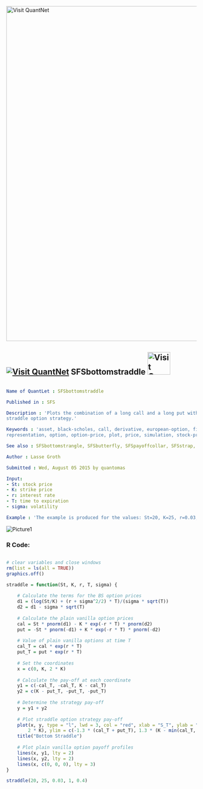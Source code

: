 
[<img src="https://github.com/QuantLet/Styleguide-and-FAQ/blob/master/pictures/banner.png" width="888" alt="Visit QuantNet">](http://quantlet.de/)

## [<img src="https://github.com/QuantLet/Styleguide-and-FAQ/blob/master/pictures/qloqo.png" alt="Visit QuantNet">](http://quantlet.de/) **SFSbottomstraddle** [<img src="https://github.com/QuantLet/Styleguide-and-FAQ/blob/master/pictures/QN2.png" width="60" alt="Visit QuantNet 2.0">](http://quantlet.de/)

```yaml

Name of QuantLet : SFSbottomstraddle

Published in : SFS

Description : 'Plots the combination of a long call and a long put with the same strike, i.e. a
straddle option strategy.'

Keywords : 'asset, black-scholes, call, derivative, european-option, financial, graphical
representation, option, option-price, plot, price, simulation, stock-price'

See also : SFSbottomstrangle, SFSbutterfly, SFSpayoffcollar, SFSstrap, SFSstrip

Author : Lasse Groth

Submitted : Wed, August 05 2015 by quantomas

Input: 
- St: stock price
- K: strike price
- r: interest rate
- T: time to expiration
- sigma: volatility

Example : 'The example is produced for the values: St=20, K=25, r=0.03, T=1 and sigma = 0.4.'

```

![Picture1](SFSbottomstraddle-1.png)


### R Code:
```r

# clear variables and close windows
rm(list = ls(all = TRUE))
graphics.off()

straddle = function(St, K, r, T, sigma) {
    
    # Calculate the terms for the BS option prices
    d1 = (log(St/K) + (r + sigma^2/2) * T)/(sigma * sqrt(T))
    d2 = d1 - sigma * sqrt(T)
    
    # Calculate the plain vanilla option prices
    cal = St * pnorm(d1) - K * exp(-r * T) * pnorm(d2)
    put = -St * pnorm(-d1) + K * exp(-r * T) * pnorm(-d2)
    
    # Value of plain vanilla options at time T
    cal_T = cal * exp(r * T)
    put_T = put * exp(r * T)
    
    # Set the coordinates
    x = c(0, K, 2 * K)
    
    # Calculate the pay-off at each coordinate
    y1 = c(-cal_T, -cal_T, K - cal_T)
    y2 = c(K - put_T, -put_T, -put_T)
    
    # Determine the strategy pay-off
    y = y1 + y2
    
    # Plot straddle option strategy pay-off
    plot(x, y, type = "l", lwd = 3, col = "red", xlab = "S_T", ylab = "Payoff", xlim = c(0, 
        2 * K), ylim = c(-1.3 * (cal_T + put_T), 1.3 * (K - min(cal_T, put_T))))
    title("Bottom Straddle")
    
    # Plot plain vanilla option payoff profiles
    lines(x, y1, lty = 2)
    lines(x, y2, lty = 2)
    lines(x, c(0, 0, 0), lty = 3)
}

straddle(20, 25, 0.03, 1, 0.4) 

```
